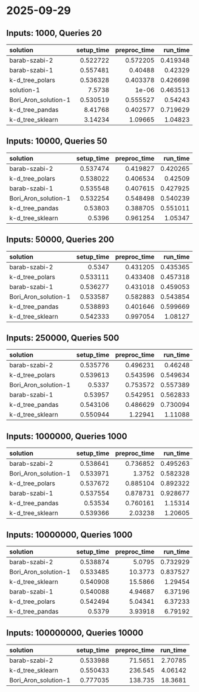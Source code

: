 # 2025-09-29

## Inputs: 1000, Queries 20

| solution             |   setup_time |   preproc_time |   run_time |
|:---------------------|-------------:|---------------:|-----------:|
| barab-szabi-2        |     0.522722 |       0.572205 |   0.419348 |
| barab-szabi-1        |     0.557481 |       0.40488  |   0.42329  |
| k-d_tree_polars      |     0.536328 |       0.403378 |   0.426698 |
| solution-1           |     7.5738   |       1e-06    |   0.463513 |
| Bori_Aron_solution-1 |     0.530519 |       0.555527 |   0.54243  |
| k-d_tree_pandas      |     8.41768  |       0.402577 |   0.719629 |
| k-d_tree_sklearn     |     3.14234  |       1.09665  |   1.04823  |

## Inputs: 10000, Queries 50

| solution             |   setup_time |   preproc_time |   run_time |
|:---------------------|-------------:|---------------:|-----------:|
| barab-szabi-2        |     0.537474 |       0.419827 |   0.420265 |
| k-d_tree_polars      |     0.538022 |       0.406534 |   0.42509  |
| barab-szabi-1        |     0.535548 |       0.407615 |   0.427925 |
| Bori_Aron_solution-1 |     0.532254 |       0.548498 |   0.540239 |
| k-d_tree_pandas      |     0.53803  |       0.388705 |   0.551011 |
| k-d_tree_sklearn     |     0.5396   |       0.961254 |   1.05347  |

## Inputs: 50000, Queries 200

| solution             |   setup_time |   preproc_time |   run_time |
|:---------------------|-------------:|---------------:|-----------:|
| barab-szabi-2        |     0.5347   |       0.431205 |   0.435365 |
| k-d_tree_polars      |     0.533111 |       0.433408 |   0.457318 |
| barab-szabi-1        |     0.536277 |       0.431018 |   0.459053 |
| Bori_Aron_solution-1 |     0.533587 |       0.582883 |   0.543854 |
| k-d_tree_pandas      |     0.538893 |       0.401646 |   0.599669 |
| k-d_tree_sklearn     |     0.542333 |       0.997054 |   1.08127  |

## Inputs: 250000, Queries 500

| solution             |   setup_time |   preproc_time |   run_time |
|:---------------------|-------------:|---------------:|-----------:|
| barab-szabi-2        |     0.535776 |       0.496231 |   0.46248  |
| k-d_tree_polars      |     0.539613 |       0.543596 |   0.549634 |
| Bori_Aron_solution-1 |     0.5337   |       0.753572 |   0.557389 |
| barab-szabi-1        |     0.53957  |       0.542951 |   0.562833 |
| k-d_tree_pandas      |     0.543106 |       0.486629 |   0.730094 |
| k-d_tree_sklearn     |     0.550944 |       1.22941  |   1.11088  |

## Inputs: 1000000, Queries 1000

| solution             |   setup_time |   preproc_time |   run_time |
|:---------------------|-------------:|---------------:|-----------:|
| barab-szabi-2        |     0.538641 |       0.736852 |   0.495263 |
| Bori_Aron_solution-1 |     0.533971 |       1.3752   |   0.582328 |
| k-d_tree_polars      |     0.537672 |       0.885104 |   0.892322 |
| barab-szabi-1        |     0.537554 |       0.878731 |   0.928677 |
| k-d_tree_pandas      |     0.53534  |       0.760161 |   1.15314  |
| k-d_tree_sklearn     |     0.539366 |       2.03238  |   1.20605  |

## Inputs: 10000000, Queries 1000

| solution             |   setup_time |   preproc_time |   run_time |
|:---------------------|-------------:|---------------:|-----------:|
| barab-szabi-2        |     0.538874 |        5.0795  |   0.732929 |
| Bori_Aron_solution-1 |     0.533485 |       10.3773  |   0.837527 |
| k-d_tree_sklearn     |     0.540908 |       15.5866  |   1.29454  |
| barab-szabi-1        |     0.540088 |        4.94687 |   6.37196  |
| k-d_tree_polars      |     0.542494 |        5.04341 |   6.37233  |
| k-d_tree_pandas      |     0.5379   |        3.93918 |   6.79192  |

## Inputs: 100000000, Queries 10000

| solution             |   setup_time |   preproc_time |   run_time |
|:---------------------|-------------:|---------------:|-----------:|
| barab-szabi-2        |     0.533988 |        71.5651 |    2.70785 |
| k-d_tree_sklearn     |     0.550433 |       236.545  |    4.06142 |
| Bori_Aron_solution-1 |     0.777035 |       138.735  |   18.3681  |